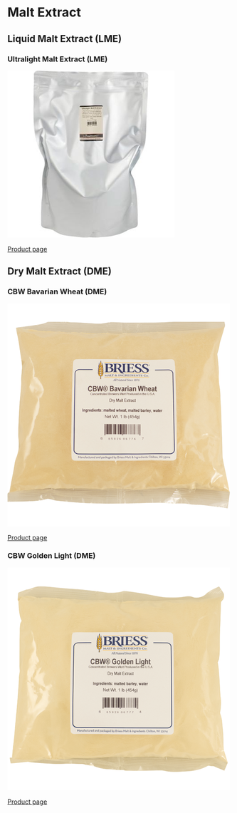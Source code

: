# Malt Extract

## Liquid Malt Extract (LME)

### Ultralight Malt Extract (LME)

![](../img/ultralight-lme.jpg)

[Product page](https://www.morebeer.com/products/ultralight-malt-extract-lme.html)

## Dry Malt Extract (DME)

### CBW Bavarian Wheat (DME)

![](../img/bavarian-wheat-dme.png)

[Product page](https://www.morebeer.com/products/wheat-dry-malt-extract-dme.html)

### CBW Golden Light (DME)

![](../img/light-dme.png)

[Product page](https://www.morebeer.com/products/golden-dry-malt-extract-dme.html)